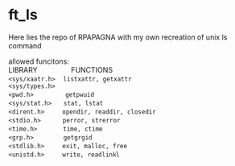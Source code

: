 # ft_ls
Here lies the repo of RPAPAGNA with my own recreation of unix ls command

allowed funcitons:\
LIBRARY&nbsp;&nbsp;&nbsp;&nbsp;&nbsp;&nbsp;&nbsp;&nbsp;&nbsp;&nbsp;&nbsp;&nbsp;&nbsp;&nbsp;&nbsp;&nbsp;&nbsp;FUNCTIONS\
`<sys/xaatr.h>`&nbsp;&nbsp;&nbsp;&nbsp;`listxattr, getxattr`\
`<sys/types.h>`\
`<pwd.h>`&nbsp;&nbsp;&nbsp;&nbsp;&nbsp;&nbsp;&nbsp;&nbsp;&nbsp;&nbsp;&nbsp;&nbsp;&nbsp;&nbsp;&nbsp;&nbsp;`getpwuid`\
`<sys/stat.h>`&nbsp;&nbsp;&nbsp;&nbsp;&nbsp;&nbsp;`stat, lstat`\
`<dirent.h>`&nbsp;&nbsp;&nbsp;&nbsp;&nbsp;&nbsp;&nbsp;&nbsp;&nbsp;`opendir, readdir, closedir`\
`<stdio.h>`&nbsp;&nbsp;&nbsp;&nbsp;&nbsp;&nbsp;&nbsp;&nbsp;&nbsp;&nbsp;&nbsp;`perror, strerror`\
`<time.h>`&nbsp;&nbsp;&nbsp;&nbsp;&nbsp;&nbsp;&nbsp;&nbsp;&nbsp;&nbsp;&nbsp;&nbsp;&nbsp;`time, ctime`\
`<grp.h>`&nbsp;&nbsp;&nbsp;&nbsp;&nbsp;&nbsp;&nbsp;&nbsp;&nbsp;&nbsp;&nbsp;&nbsp;&nbsp;&nbsp;&nbsp;`getgrgid`\
`<stdlib.h>`&nbsp;&nbsp;&nbsp;&nbsp;&nbsp;&nbsp;&nbsp;&nbsp;&nbsp;`exit, malloc, free`\
`<unistd.h>`&nbsp;&nbsp;&nbsp;&nbsp;&nbsp;&nbsp;&nbsp;&nbsp;&nbsp;`write, readlink`\